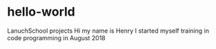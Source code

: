 # hello-world
LanuchSchool projects
 Hi my name is Henry I started myself training in code programming in August 2018
